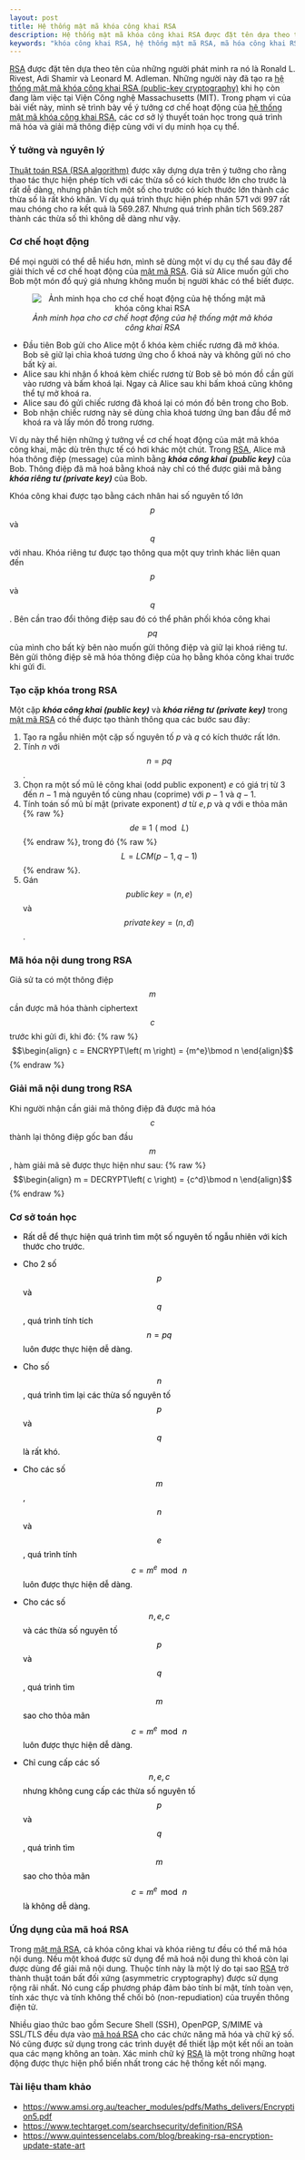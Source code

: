 ```yaml
---
layout: post
title: Hệ thống mật mã khóa công khai RSA
description: Hệ thống mật mã khóa công khai RSA được đặt tên dựa theo tên của những người phát minh ra nó là Ronald L. Rivest, Adi Shamir và Leonard M. Adleman.
keywords: "khóa công khai RSA, hệ thống mật mã RSA, mã hóa công khai RSA, mã hóa RSA, hệ thống mật mã khóa công khai RSA, khóa RSA"
---
```


[RSA](https://nguyentruonglong.net/he-thong-mat-ma-khoa-cong-khai-rsa.html) được đặt tên dựa theo tên của những người phát minh ra nó là Ronald L. Rivest, Adi Shamir và Leonard M. Adleman. Những người này đã tạo ra [hệ thống mật mã khóa công khai RSA (public-key cryptography)](https://nguyentruonglong.net/he-thong-mat-ma-khoa-cong-khai-rsa.html) khi họ còn đang làm việc tại Viện Công nghệ Massachusetts (MIT). Trong phạm vi của bài viết này, mình sẽ trình bày về ý tưởng cơ chế hoạt động của [hệ thống mật mã khóa công khai RSA](https://nguyentruonglong.net/he-thong-mat-ma-khoa-cong-khai-rsa.html), các cơ sở lý thuyết toán học trong quá trình mã hóa và giải mã thông điệp cùng với ví dụ minh họa cụ thể.

### Ý tưởng và nguyên lý

[Thuật toán RSA (RSA algorithm)](https://nguyentruonglong.net/he-thong-mat-ma-khoa-cong-khai-rsa.html) được xây dựng dựa trên ý tưởng cho rằng thao tác thực hiện phép tích với các thừa số có kích thước lớn cho trước là rất dễ dàng, nhưng phân tích một số cho trước có kích thước lớn thành các thừa số là rất khó khăn. Ví dụ quá trình thực hiện phép nhân 571 với 997 rất mau chóng cho ra kết quả là 569.287. Nhưng quá trình phân tích 569.287 thành các thừa số thì không dễ dàng như vậy.

### Cơ chế hoạt động

Để mọi người có thể dễ hiểu hơn, mình sẽ dùng một ví dụ cụ thể sau đây để giải thích về cơ chế hoạt động của [mật mã RSA](https://nguyentruonglong.net/he-thong-mat-ma-khoa-cong-khai-rsa.html). Giả sử Alice muốn gửi cho Bob một món đồ quý giá nhưng không muốn bị người khác có thể biết được. 

<figure class="image">
<center>
  <img src="https://nguyentruonglong.net/images/RSAEncryption.png" alt="Ảnh minh họa cho cơ chế hoạt động của hệ thống mật mã khóa công khai RSA">
  <figcaption><i>Ảnh minh họa cho cơ chế hoạt động của hệ thống mật mã khóa công khai RSA</i></figcaption>
</center>
</figure>

* Đầu tiên Bob gửi cho Alice một ổ khóa kèm chiếc rương đã mở khóa. Bob sẽ giữ lại chìa khoá tương ứng cho ổ khoá này và không gửi nó cho bất kỳ ai.
* Alice sau khi nhận ổ khoá kèm chiếc rương từ Bob sẽ bỏ món đồ cần gửi vào rương và bấm khoá lại. Ngay cả Alice sau khi bấm khoá cũng không thể tự mở khoá ra.
* Alice sau đó gửi chiếc rương đã khoá lại có món đồ bên trong cho Bob.
* Bob nhận chiếc rương này sẽ dùng chìa khoá tương ứng ban đầu để mở khoá ra và lấy món đồ trong rương.

Ví dụ này thể hiện những ý tưởng về cơ chế hoạt động của mật mã khóa công khai, mặc dù trên thực tế có hơi khác một chút. Trong [RSA](https://nguyentruonglong.net/he-thong-mat-ma-khoa-cong-khai-rsa.html), Alice mã hóa thông điệp (message) của mình bằng <strong><i>khóa công khai (public key)</i></strong> của Bob. Thông điệp đã mã hoá bằng khoá này chỉ có thể được giải mã bằng <strong><i>khóa riêng tư (private key)</i></strong> của Bob.

Khóa công khai được tạo bằng cách nhân hai số nguyên tố lớn $$p$$ và $$q$$ với nhau. Khóa riêng tư được tạo thông qua một quy trình khác liên quan đến $$p$$ và $$q$$. Bên cần trao đổi thông điệp sau đó có thể phân phối khóa công khai $$pq$$ của mình cho bất kỳ bên nào muốn gửi thông điệp và giữ lại khoá riêng tư. Bên gửi thông điệp sẽ mã hóa thông điệp của họ bằng khóa công khai trước khi gửi đi.

### Tạo cặp khóa trong RSA

Một cặp <strong><i>khóa công khai (public key)</i></strong> và <strong><i>khóa riêng tư (private key)</i></strong> trong [mật mã RSA](https://nguyentruonglong.net/he-thong-mat-ma-khoa-cong-khai-rsa.html) có thể được tạo thành thông qua các bước sau đây:

1. Tạo ra ngẫu nhiên một cặp số nguyên tố $p$ và $q$ có kích thước rất lớn.
2. Tính $n$ với $$n = pq$$.
3. Chọn ra một số mũ lẻ công khai (odd public exponent) $e$ có giá trị từ $3$ đến $n-1$ mà nguyên tố cùng nhau (coprime) với $p-1$ và $q-1$.
4. Tính toán số mũ bí mật (private exponent) $d$ từ $e, p$ và $q$ với e thỏa mãn {% raw %}$$de \equiv 1\,\,\left( {\bmod \,L} \right)$${% endraw %}, trong đó {% raw %}$$L = LCM\left( {p - 1,q - 1} \right)$${% endraw %}.
5. Gán $$public\,key = (n, e)$$ và $$private\,key = (n, d)$$.

### Mã hóa nội dung trong RSA

Giả sử ta có một thông điệp $$m$$ cần được mã hóa thành ciphertext $$c$$ trước khi gửi đi, khi đó:
{% raw %}
$$\begin{align}
c = ENCRYPT\left( m \right) = {m^e}\bmod n
\end{align}$$
{% endraw %}

### Giải mã nội dung trong RSA
Khi người nhận cần giải mã thông điệp đã được mã hóa $$c$$ thành lại thông điệp gốc ban đầu $$m$$, hàm giải mã sẽ được thực hiện như sau:
{% raw %}
$$\begin{align}
m = DECRYPT\left( c \right) = {c^d}\bmod n
\end{align}$$
{% endraw %}

### Cơ sở toán học

* <span style="color:black">Rất dễ để thực hiện quá trình tìm một số nguyên tố ngẫu nhiên với kích thước cho trước.</span>

* <span style="color:black">Cho 2 số $$p$$ và $$q$$, quá trình tính tích $$n = pq$$ luôn được thực hiện dễ dàng.</span>

* <span style="color:black">Cho số $$n$$, quá trình tìm lại các thừa số nguyên tố $$p$$ và $$q$$ là rất khó.</span>

* <span style="color:black">Cho các số $$m$$, $$n$$ và $$e$$, quá trình tính $$c = {m^e}\,\bmod \,n$$ luôn được thực hiện dễ dàng.</span>

* <span style="color:black">Cho các số $$n, e, c$$ và các thừa số nguyên tố $$p$$ và $$q$$, quá trình tìm $$m$$ sao cho thỏa mãn $$c = {m^e}\,\bmod \,n$$ luôn được thực hiện dễ dàng.</span>

* <span style="color:black">Chỉ cung cấp các số $$n, e, c$$ nhưng không cung cấp các thừa số nguyên tố $$p$$ và $$q$$, quá trình tìm $$m$$ sao cho thỏa mãn $$c = {m^e}\,\bmod \,n$$ là không dễ dàng.</span>

### Ứng dụng của mã hoá RSA

Trong [mật mã RSA](https://nguyentruonglong.net/he-thong-mat-ma-khoa-cong-khai-rsa.html), cả khóa công khai và khóa riêng tư đều có thể mã hóa nội dung. Nếu một khoá được sử dụng để mã hoá nội dung thì khoá còn lại được dùng để giải mã nội dung. Thuộc tính này là một lý do tại sao [RSA](https://nguyentruonglong.net/he-thong-mat-ma-khoa-cong-khai-rsa.html) trở thành thuật toán bất đối xứng (asymmetric cryptography) được sử dụng rộng rãi nhất. Nó cung cấp phương pháp đảm bảo tính bí mật, tính toàn vẹn, tính xác thực và tính không thể chối bỏ (non-repudiation) của truyền thông điện tử.

Nhiều giao thức bao gồm Secure Shell (SSH), OpenPGP, S/MIME và SSL/TLS đều dựa vào [mã hoá RSA](https://nguyentruonglong.net/he-thong-mat-ma-khoa-cong-khai-rsa.html) cho các chức năng mã hóa và chữ ký số. Nó cũng được sử dụng trong các trình duyệt để thiết lập một kết nối an toàn qua các mạng không an toàn. Xác minh chữ ký [RSA](https://nguyentruonglong.net/he-thong-mat-ma-khoa-cong-khai-rsa.html) là một trong những hoạt động được thực hiện phổ biến nhất trong các hệ thống kết nối mạng.

### Tài liệu tham khảo

* <a href="https://www.amsi.org.au/teacher_modules/pdfs/Maths_delivers/Encryption5.pdf" target="_blank">https://www.amsi.org.au/teacher_modules/pdfs/Maths_delivers/Encryption5.pdf</a>
* <a href="https://www.techtarget.com/searchsecurity/definition/RSA" target="_blank">https://www.techtarget.com/searchsecurity/definition/RSA</a>
* <a href="https://www.quintessencelabs.com/blog/breaking-rsa-encryption-update-state-art" target="_blank">https://www.quintessencelabs.com/blog/breaking-rsa-encryption-update-state-art</a>


